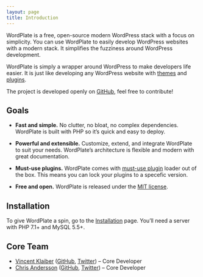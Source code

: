 ```yaml
---
layout: page
title: Introduction
---
```


WordPlate is a free, open-source modern WordPress stack with a focus on simplicity. You can use WordPlate to easily develop WordPress websites with a modern stack. It simplifies the fuzziness around WordPress development.

WordPlate is simply a wrapper around WordPress to make developers life easier. It is just like developing any WordPress website with [themes](https://developer.wordpress.org/themes) and [plugins](https://developer.wordpress.org/plugins).

The project is developed openly on [GitHub](https://github.com/wordplate/wordplate), feel free to contribute!

## Goals

- **Fast and simple.** No clutter, no bloat, no complex dependencies. WordPlate is built with PHP so it’s quick and easy to deploy.

- **Powerful and extensible.** Customize, extend, and integrate WordPlate to suit your needs. WordPlate’s architecture is flexible and modern with great documentation.

- **Must-use plugins.** WordPlate comes with [must-use plugin](https://codex.wordpress.org/Must_Use_Plugins) loader out of the box. This means you can lock your plugins to a specefic version.

- **Free and open.** WordPlate is released under the [MIT license](https://github.com/wordplate/wordplate/blob/master/LICENSE).

## Installation

To give WordPlate a spin, go to the [Installation](docs/installation) page. You’ll need a server with PHP 7.1+ and MySQL 5.5+.

## Core Team

- [Vincent Klaiber](https://vinkla.com) ([GitHub](http://github.com/vinkla), [Twitter](https://twitter.com/vinkla)) – Core Developer
- [Chris Andersson](https://puredazzle.se) ([GitHub](https://github.com/puredazzle), [Twitter](https://twitter.com/puredazzle)) – Core Developer
